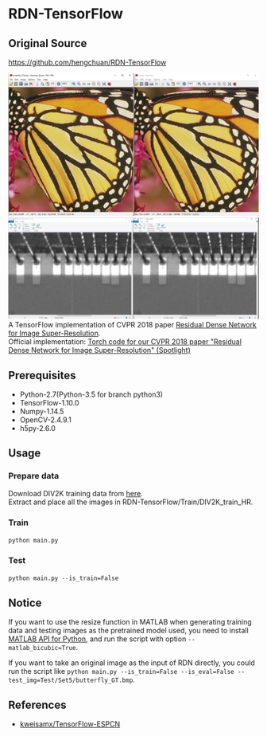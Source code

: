# RDN-TensorFlow 
## Original Source 
https://github.com/hengchuan/RDN-TensorFlow

![](https://github.com/theerawatramchuen/Super_Resolution_RDN/blob/master/compare.jpg?raw=true)
![](https://github.com/theerawatramchuen/Super_Resolution_RDN/blob/master/CompareGoldBall.jpg?raw=true)
A TensorFlow implementation of CVPR 2018 paper [Residual Dense Network for Image Super-Resolution](https://arxiv.org/abs/1802.08797).  
Official implementation: [Torch code for our CVPR 2018 paper "Residual Dense Network for Image Super-Resolution" (Spotlight)](https://github.com/yulunzhang/RDN)
  
## Prerequisites
- Python-2.7(Python-3.5 for branch python3)
- TensorFlow-1.10.0
- Numpy-1.14.5
- OpenCV-2.4.9.1
- h5py-2.6.0
  
## Usage
### Prepare data
Download DIV2K training data from [here](http://data.vision.ee.ethz.ch/cvl/DIV2K/DIV2K_train_HR.zip).  
Extract and place all the images in RDN-TensorFlow/Train/DIV2K_train_HR.
### Train
`python main.py`
### Test
`python main.py --is_train=False`
  
## Notice
If you want to use the resize function in MATLAB when generating training data and testing images as the pretrained model used, you need to install [MATLAB API for Python](http://www.mathworks.com/help/matlab/matlab-engine-for-python.html), and run the script with option `--matlab_bicubic=True`.
  
If you want to take an original image as the input of RDN directly, you could run the script like `python main.py --is_train=False --is_eval=False --test_img=Test/Set5/butterfly_GT.bmp`.
  
## References
- [kweisamx/TensorFlow-ESPCN](https://github.com/kweisamx/TensorFlow-ESPCN)
